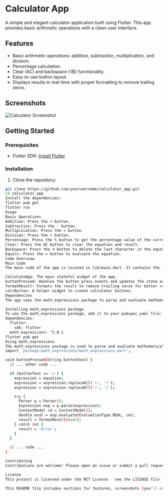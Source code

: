 # Calculator App

A simple and elegant calculator application built using Flutter. This app provides basic arithmetic operations with a clean user interface.

## Features

- Basic arithmetic operations: addition, subtraction, multiplication, and division.
- Percentage calculation.
- Clear (AC) and backspace (⌫) functionality.
- Easy-to-use button layout.
- Displays results in real-time with proper formatting to remove trailing zeros.

## Screenshots

![Calculator Screenshot](screenshot.png)

## Getting Started

### Prerequisites

- Flutter SDK: [Install Flutter](https://flutter.dev/docs/get-started/install)

### Installation

1. Clone the repository:

```sh
git clone https://github.com/yourusername/calculator_app.git
cd calculator_app
Install the dependencies:
flutter pub get
flutter run
Usage
Basic Operations
Addition: Press the + button.
Subtraction: Press the - button.
Multiplication: Press the × button.
Division: Press the ÷ button.
Percentage: Press the % button to get the percentage value of the current equation.
Clear: Press the AC button to clear the equation and result.
Backspace: Press the ⌫ button to delete the last character in the equation.
Equals: Press the = button to evaluate the equation.
Code Overview
Main Code
The main code of the app is located in lib/main.dart. It contains the following:

CalculateApp: The main stateful widget of the app.
buttonPressed: Handles the button press events and updates the state accordingly.
formatResult: Formats the result to remove trailing zeros for better readability.
calcButton: A helper widget to create calculator buttons.
Dependencies
The app uses the math_expressions package to parse and evaluate mathematical expressions. This package simplifies the process of handling complex mathematical calculations.

Installing math_expressions package
To use the math_expressions package, add it to your pubspec.yaml file:
dependencies:
  flutter:
    sdk: flutter
  math_expressions: ^2.0.1
flutter pub get
Using math_expressions
The math_expressions package is used to parse and evaluate mathematical expressions in the buttonPressed method when the equals button is pressed. Here is a brief overview of how it is used:
import 'package:math_expressions/math_expressions.dart';

void buttonPressed(String buttonText) {
  // ... other code ...

  if (buttonText == '=') {
    expression = equation;
    expression = expression.replaceAll('×', '*');
    expression = expression.replaceAll('÷', '/');

    try {
      Parser p = Parser();
      Expression exp = p.parse(expression);
      ContextModel cm = ContextModel();
      double eval = exp.evaluate(EvaluationType.REAL, cm);
      result = formatResult(eval);
    } catch (e) {
      result = 'Error';
    }
  }

  // ... code ...
}

Contributing
Contributions are welcome! Please open an issue or submit a pull request if you have any improvements or bug fixes.

License
This project is licensed under the MIT License - see the LICENSE file for details.

This README file includes sections for features, screenshots (you'll need to add your own screenshot), getting started instructions, usage information, code overview, dependencies, and contribution guidelines. Adjust the content as needed based on your project specifics and repository setup.
```
